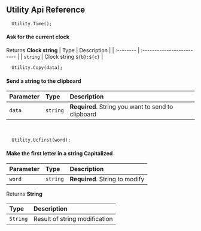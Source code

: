 ## Utility Api Reference

```
  Utility.Time();
```
#### Ask for the current clock

Returns **Clock string**
| Type     | Description                |
| :-------- | :------------------------- |
| `string` | Clock string  `${b}:${c}` |
<br />


```
  Utility.Copy(data);
```
#### Send a string to the clipboard

| Parameter | Type     | Description                |
| :-------- | :------- | :------------------------- |
| `data` | `string` | **Required**. String you want to send to clipboard |

<br />

```
  Utility.Ucfirst(word);
```
#### Make the first letter in a string Capitalized

| Parameter | Type     | Description                |
| :-------- | :------- | :------------------------- |
| `word` | `string` | **Required**. String to modify|

 Returns **String**
 
| Type     | Description                |
| :------- | :------------------------- |
| `String` | Result of string modification |

<br />